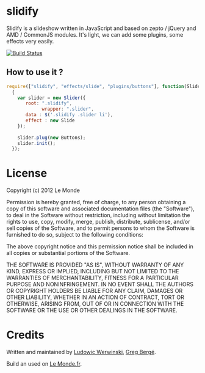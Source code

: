 slidify
=======

Slidify is a slideshow written in JavaScript and based on zepto / jQuery and AMD / CommonJS modules. It's light, we can add some plugins, some effects very easily.

[![Build Status](https://travis-ci.org/lemonde/slidify.png?branch=0.2)](https://travis-ci.org/lemonde/slidify)

How to use it ?
---------------

````javascript
require(["slidify", "effects/slide", "plugins/buttons"], function(Slider, Slide, Buttons)
  {   
    var slider = new Slider({
       root: ".slidify",
             wrapper: ".slider",
       data : $('.slidify .slider li'),
       effect : new Slide
    });
    
    slider.plug(new Buttons);
    slider.init();
  });
````

License
=======

Copyright (c) 2012 Le Monde

Permission is hereby granted, free of charge, to any person obtaining a copy of this software and associated documentation files (the "Software"), to deal in the Software without restriction, including without limitation the rights to use, copy, modify, merge, publish, distribute, sublicense, and/or sell copies of the Software, and to permit persons to whom the Software is furnished to do so, subject to the following conditions:

The above copyright notice and this permission notice shall be included in all copies or substantial portions of the Software.

THE SOFTWARE IS PROVIDED "AS IS", WITHOUT WARRANTY OF ANY KIND, EXPRESS OR IMPLIED, INCLUDING BUT NOT LIMITED TO THE WARRANTIES OF MERCHANTABILITY, FITNESS FOR A PARTICULAR PURPOSE AND NONINFRINGEMENT. IN NO EVENT SHALL THE AUTHORS OR COPYRIGHT HOLDERS BE LIABLE FOR ANY CLAIM, DAMAGES OR OTHER LIABILITY, WHETHER IN AN ACTION OF CONTRACT, TORT OR OTHERWISE, ARISING FROM, OUT OF OR IN CONNECTION WITH THE SOFTWARE OR THE USE OR OTHER DEALINGS IN THE SOFTWARE.

Credits
=======

Written and maintained by [Ludowic Werwinski][ludow], [Greg Bergé][neoziro].

Build an used on [Le Monde.fr](http://www.lemonde.fr).

[ludow]: http://github.com/ludow
[neoziro]: http://github.com/neoziro
